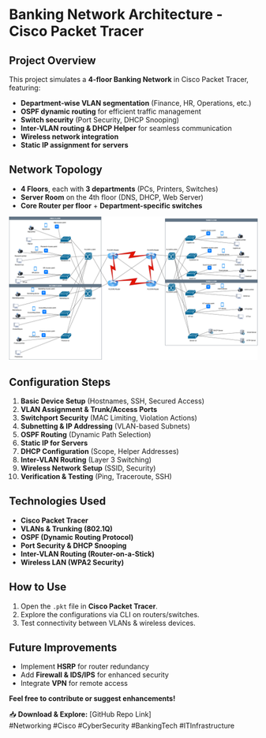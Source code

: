 # Banking Network Architecture - Cisco Packet Tracer  

## **Project Overview**  
This project simulates a **4-floor Banking Network** in Cisco Packet Tracer, featuring:  
- **Department-wise VLAN segmentation** (Finance, HR, Operations, etc.)  
- **OSPF dynamic routing** for efficient traffic management  
- **Switch security** (Port Security, DHCP Snooping)  
- **Inter-VLAN routing & DHCP Helper** for seamless communication  
- **Wireless network integration**  
- **Static IP assignment for servers**  

## **Network Topology**  
- **4 Floors**, each with **3 departments** (PCs, Printers, Switches)  
- **Server Room** on the 4th floor (DNS, DHCP, Web Server)  
- **Core Router per floor** + **Department-specific switches**

![image alt](https://github.com/chathuraz/Banking-Network-Architecture/blob/2212b512b9c2fe19917e62c623acfd77db72fda0/Network%20Project%205%20(Bank%20Network%20Design).drawio.png)

## **Configuration Steps**  
1. **Basic Device Setup** (Hostnames, SSH, Secured Access)  
2. **VLAN Assignment & Trunk/Access Ports**  
3. **Switchport Security** (MAC Limiting, Violation Actions)  
4. **Subnetting & IP Addressing** (VLAN-based Subnets)  
5. **OSPF Routing** (Dynamic Path Selection)  
6. **Static IP for Servers**  
7. **DHCP Configuration** (Scope, Helper Addresses)  
8. **Inter-VLAN Routing** (Layer 3 Switching)  
9. **Wireless Network Setup** (SSID, Security)  
10. **Verification & Testing** (Ping, Traceroute, SSH)  

## **Technologies Used**  
- **Cisco Packet Tracer**  
- **VLANs & Trunking (802.1Q)**  
- **OSPF (Dynamic Routing Protocol)**  
- **Port Security & DHCP Snooping**  
- **Inter-VLAN Routing (Router-on-a-Stick)**  
- **Wireless LAN (WPA2 Security)**  

## **How to Use**  
1. Open the `.pkt` file in **Cisco Packet Tracer**.  
2. Explore the configurations via CLI on routers/switches.  
3. Test connectivity between VLANs & wireless devices.  

## **Future Improvements**  
- Implement **HSRP** for router redundancy  
- Add **Firewall & IDS/IPS** for enhanced security  
- Integrate **VPN** for remote access  

**Feel free to contribute or suggest enhancements!**  

📥 **Download & Explore:** [GitHub Repo Link]  
#Networking #Cisco #CyberSecurity #BankingTech #ITInfrastructure  
